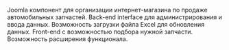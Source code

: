 Joomla компонент для организации интернет-магазина по продаже автомобильных запчастей.
Back-end interface для администрирования и ввода данных.
Возможность загрузки файла Excel для обновления данных.
Front-end с возможностью подбора нужной запчасти.
Возможность расширения функционала.
